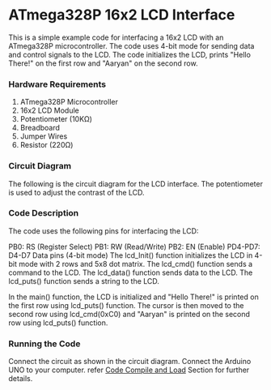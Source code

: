 # ATmega328P 16x2 LCD Interface
This is a simple example code for interfacing a 16x2 LCD with an ATmega328P microcontroller. The code uses 4-bit mode for sending data and control signals to the LCD. The code initializes the LCD, prints "Hello There!" on the first row and "Aaryan" on the second row.

### Hardware Requirements
1. ATmega328P Microcontroller
2. 16x2 LCD Module
3. Potentiometer (10KΩ)
4. Breadboard
5. Jumper Wires
6. Resistor (220Ω)

### Circuit Diagram
The following is the circuit diagram for the LCD interface. The potentiometer is used to adjust the contrast of the LCD.

### Code Description
The code uses the following pins for interfacing the LCD:

PB0: RS (Register Select)
PB1: RW (Read/Write)
PB2: EN (Enable)
PD4-PD7: D4-D7 Data pins (4-bit mode)
The lcd_Init() function initializes the LCD in 4-bit mode with 2 rows and 5x8 dot matrix. The lcd_cmd() function sends a command to the LCD. The lcd_data() function sends data to the LCD. The lcd_puts() function sends a string to the LCD.

In the main() function, the LCD is initialized and "Hello There!" is printed on the first row using lcd_puts() function. The cursor is then moved to the second row using lcd_cmd(0xC0) and "Aaryan" is printed on the second row using lcd_puts() function.

### Running the Code
Connect the circuit as shown in the circuit diagram.
Connect the Arduino UNO to your computer.
refer [Code Compile and Load](https://github.com/AaryanAshok/ArduinoUNOEmbeddedC/blob/main/README.md) Section for further details.